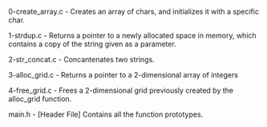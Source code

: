 0-create_array.c - Creates an array of chars, and initializes it with a specific char.

1-strdup.c - Returns a pointer to a newly allocated space in memory, which contains a copy of the string given as a parameter.

2-str_concat.c - Concantenates two strings.

3-alloc_grid.c - Returns a pointer to a 2-dimensional array of integers

4-free_grid.c - Frees a 2-dimensional grid previously created by the alloc_grid function.

main.h - [Header File] Contains all the function prototypes.
